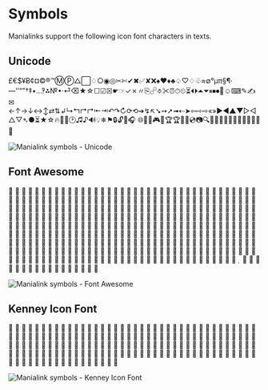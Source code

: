 # Symbols

Manialinks support the following icon font characters in texts.

## Unicode

£€$¥Ƀ¢¤©®™ⓂⓅ△⬜♢○◉◎✂✄✔✖✅✘❌♠♥♦♣♤♡♢♧≈∅°µπ§¶·—‘’“”†‡•…‽⁂№•·⏎⌫★☆☐☑☒☛☞✓✗〃⎘☍⎀✂⏰⏱⏲⏳⏴⏵⏶⏷⏸⏹⏺🔁☺⌨✎✍✉←↑→↓↔↕⇄⇅↲↳↰↱↱⇤⇥↶↷↻⟳⟲➔↯↖➘➙➚➟⇠➤⇦⇨⇨«»►◀▲▼▷◁△▽➴●⏳★☆🔥🔧🔗🕑♫♪🔊💡❄⚑🔒🔓🔎🎧 🌐🎥💾🎮🏃🏆🏆🏁💢💿📷🔍🔧🔨🔀🔀🔂🔂🔑📎👤👥🔔🔕

![Manialink symbols - Unicode](/assets/images/manialink_symbols_unicode.png)

## Font Awesome

<div class="fa">                                                                                                                                                                                                                                                                                                                                                                     </div>

![Manialink symbols - Font Awesome](/assets/images/manialink_symbols_fontawesome.png)

## Kenney Icon Font

<div class="ki">                                                                                                                                                                        </div>

![Manialink symbols - Kenney Icon Font](/assets/images/manialink_symbols_kenney_icon_font.png)
